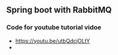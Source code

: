 ## Spring boot with RabbitMQ

### Code for youtube tutorial vidoe
- https://youtu.be/utbQdcjOLtY
- 
